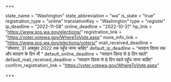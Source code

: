 +++

state_name = "Washington"
state_abbreviation = "wa"
is_state = "true"
registration_type = "online"
translationKey = "Washington"
type = "register"
ip_deadline = "2022-11-08"
online_deadline = "2022-10-31"
hp_link = "https://www.sos.wa.gov/elections/"
registration_link = "https://voter.votewa.gov/WhereToVote.aspx"
more_info_link = "https://www.sos.wa.gov/elections/voters/"
mail_received_deadline = "सोमवार, 31 अक्तूबर 2022 तक पहुँच जाना चाहिए"
default_ip_deadline = "मतदान दिवस तक और मतदान के दिन भी "
default_online_deadline = "मतदान दिवस से 8 दिन पहले"
default_mail_received_deadline = "मतदान दिवस से 8 दिन पहले पहुँच जाना चाहिए"
confirm_registration_link = "https://voter.votewa.gov/WhereToVote.aspx"

+++